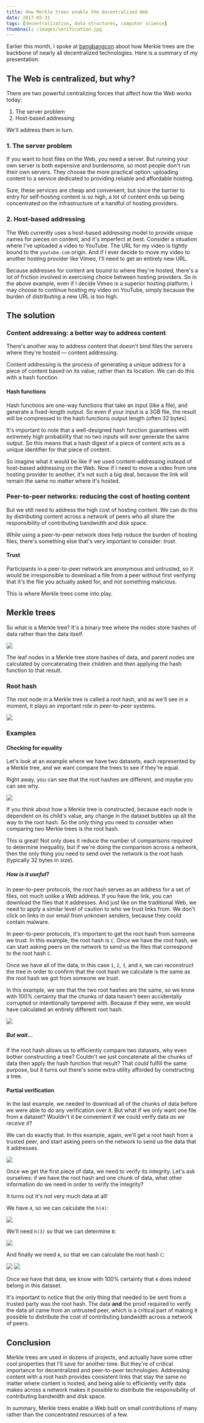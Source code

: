 ```yaml
---
title: How Merkle trees enable the decentralized Web
date: 2017-05-31
tags: [decentralization, data structures, computer science]
thumbnail: /images/verification.jpg
---
```


Earlier this month, I spoke at [bangbangcon](http://bangbangcon.com/speakers.html#tara-vancil) about how Merkle trees are the backbone of nearly all decentralized technologies. Here is a summary of my presentation:

## The Web is centralized, but why?

There are two powerful centralizing forces that affect how the Web works today:

1. The server problem
2. Host-based addressing

We'll address them in turn.

### 1. The server problem

If you want to host files on the Web, you need a server. But running your
own server is both expensive and burdensome, so most people don't run their
own servers. They choose the more practical option: uploading content to a
service dedicated to providing reliable and affordable hosting.

Sure, these services are cheap and convenient, but since the barrier to entry
for self-hosting content is so high, a lot of content ends up being concentrated on the infrastructure of a handful of hosting providers.

### 2. Host-based addressing

The Web currently uses a host-based addressing model to provide unique names
for pieces on content, and it's imperfect at best. Consider a situation where
I've uploaded a video to YouTube. The URL for my video is tightly bound to the
`youtube.com` origin. And if I ever decide to move my video to another hosting
provider like Vimeo, I'll need to get an entirely new URL.

Because addresses for content are bound to where they're hosted, there's a lot
of friction involved in exercising choice between hosting providers. So in the above example, even if I decide Vimeo is a superior hosting platform, I may
choose to continue hosting my video on YouTube, simply because the burden of
distributing a new URL is too high.

## The solution

### Content addressing: a better way to address content

There's another way to address content that doesn't bind files the servers
where they're hosted — content addressing.

Content addressing is  the process of generating a unique address for a piece
of content based on its value, rather than its location. We can do this with
a hash function.

#### Hash functions

Hash functions are one-way functions that take an input (like a file), and
generate a fixed-length output. So even if your input is a 3GB file, the
result will be compressed to the hash functions output length (often 32
bytes).

It's important to note that a well-designed hash function guarantees with extremely high probability that no two inputs will ever generate the same
output. So this means that a hash digest of a piece of content acts as a unique identifier for that piece of content.

So imagine what it would be like if we used content-addressing instead of
host-based addressing on the Web. Now if I need to move a video from one
hosting provider to another, it's not such a big deal, because the link will
remain the same no matter where it's hosted.

### Peer-to-peer networks: reducing the cost of hosting content

But we still need to address the high cost of hosting content. We can do this
by distributing content across a network of peers who all share the
responsibility of contributing bandwidth and disk space.

While using a peer-to-peer network does help reduce the burden of hosting
files, there's something else that's very important to consider: *trust*.

#### Trust

Participants in a peer-to-peer network are anonymous and untrusted, so it would be irresponsible to download a file from a peer without first verifying
that it's the file you actually asked for, and not something malicious.

This is where Merkle trees come into play.

## Merkle trees

So what is a Merkle tree? It's a binary tree where the nodes store hashes of
data rather than the data itself.

<img src="/images/merkle-tree.jpg"/>

The leaf nodes in a Merkle tree store hashes of data, and parent
nodes are calculated by concatenating their children and then applying the
hash function to that result.

### Root hash

The root node in a Merkle tree is called a root hash, and as we'll see in a
moment, it plays an important role in peer-to-peer systems.

<img src="/images/root-hash.jpg"/>

### Examples

#### Checking for equality

Let's look at an example where we have two datasets, each represented by a
Merkle tree, and we want compare the trees to see if they're equal.

Right away, you can see that the root hashes are different, and maybe you can
see why.

<img src="/images/equality.jpg"/>

If you think about how a Merkle tree is constructed, because each node is dependent on its child's value, any change in the dataset bubbles up all the
way to the root hash. So the only thing you need to consider when comparing two
Merkle trees is the root hash.

This is great! Not only does it reduce the number of comparisons required to
determine inequality, but if we're doing the comparison across a network, then
the only thing you need to send over the network is the root hash (typically
32 bytes in size).

##### How is it useful?

In peer-to-peer protocols, the root hash serves as an address for a set of
files, not much unlike a Web address. If you have the link, you can download
the files that it addresses. And just like on the traditional Web, we need to
apply a similar level of caution to who we trust links from. We don't click
on links in our email from unknown senders, because they could contain malware.

In peer-to-peer protocols, it's important to get the root hash from someone we
trust. In this example, the root hash is `C`. Once we have the root hash, we
can start asking peers on the network to send us the files that correspond to
the root hash `C`.

Once we have all of the data, in this case `1`, `2`, `3`, and `4`, we can
reconstruct the tree in order to confirm that the root hash we calculate is the
same as the root hash we got from someone we trust.

In this example, we see that the two root hashes are the same, so we know with
100% certainty that the chunks of data haven't been accidentally corrupted or
intentionally tampered with. Because if they were, we would have calculated
an entirely different root hash.

<img src="/images/verification.jpg"/>

##### But wait...

If the root hash allows us to efficiently compare two datasets, why even bother
constructing a tree? Couldn't we just concatenate all the chunks of data then
apply the hash function that result? That *could* fulfill the same purpose, but
it turns out there's some extra utility afforded by constructing a tree.

#### Partial verification

In the last example, we needed to download all of the chunks of data before we
were able to do any verification over it. But what if we only want one file
from a dataset? Wouldn't it be convenient if we could verify data *as we
receive it*?

We can do exactly that. In this example, again, we'll get a root hash from a
trusted peer, and start asking peers on the network to send us the data that it
addresses.

<img src="/images/partial-verification1.jpg"/>

Once we get the first piece of data, we need to verify its integrity. Let's ask
ourselves: if we have the root hash and one chunk of data, what other
information do we need in order to verify the integrity?

It turns out it's not very much data at all!

We have `4`, so we can calculate the `h(4)`:

<img src="/images/partial-verification2.jpg"/>

We'll need `h(3)` so that we can determine `B`:

<img src="/images/partial-verification3.jpg"/>

And finally we need `A`, so that we can calculate the root hash `C`:

<img src="/images/partial-verification4.jpg"/>
<img src="/images/partial-verification5.jpg"/>

Once we have that data, we know with 100% certainty that `4` does indeed belong
in this dataset.

It's important to notice that the only thing that needed to be sent from a
trusted party was the root hash. The data **and** the proof required to verify
the data all came from an untrusted peer, which is a critical part of making
it possible to distribute the cost of contributing bandwidth across a network
of peers.


## Conclusion

Merkle trees are used in dozens of projects, and actually have some other cool
properties that I'll save for another time. But they're of critical importance
for decentralized and peer-to-peer technologies. Addressing content with a root hash provides consistent links that stay the same no matter where content is hosted, and being able to efficiently verify data makes across a network makes it possible to distribute the responsibility of contributing bandwidth
and disk space.

In summary, Merkle trees enable a Web built on small contributions of many rather than the concentrated resources of a few.

